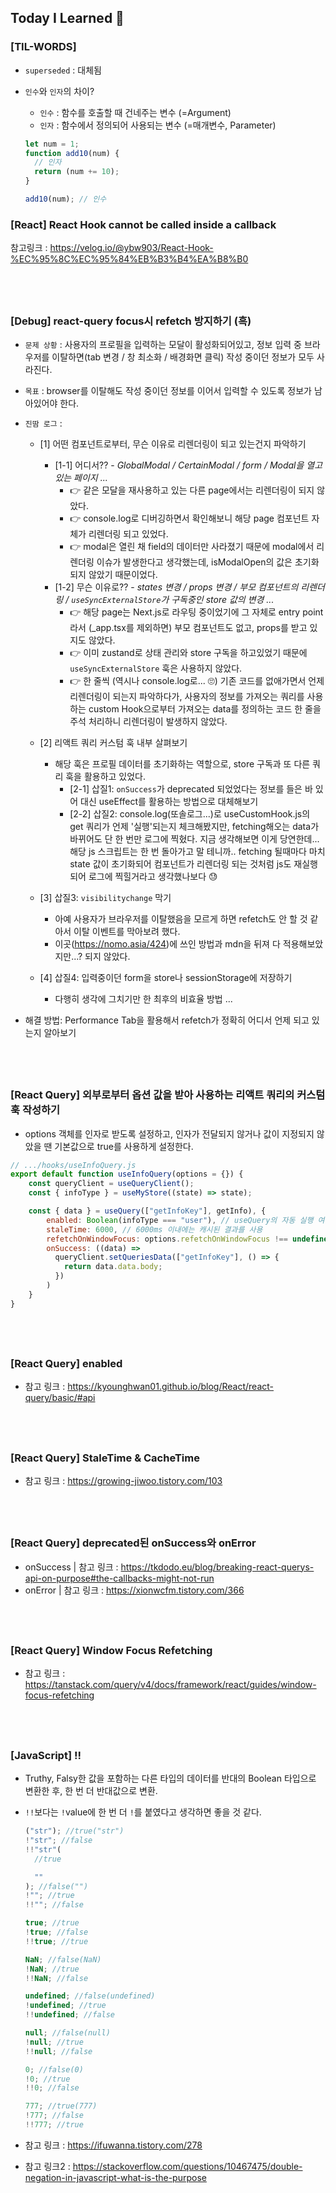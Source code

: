 ## Today I Learned 🥹

### [TIL-WORDS]

- `superseded` : 대체됨
- `인수`와 `인자`의 차이?

  - `인수` : 함수를 호출할 때 건네주는 변수 (=Argument)
  - `인자` : 함수에서 정의되어 사용되는 변수 (=매개변수, Parameter)

  ```javascript
  let num = 1;
  function add10(num) {
    // 인자
    return (num += 10);
  }

  add10(num); // 인수
  ```

### [React] React Hook cannot be called inside a callback

참고링크 : https://velog.io/@ybw903/React-Hook-%EC%95%8C%EC%95%84%EB%B3%B4%EA%B8%B0

## <br />

### [Debug] react-query focus시 refetch 방지하기 (흑)

- `문제 상황` : 사용자의 프로필을 입력하는 모달이 활성화되어있고, 정보 입력 중 브라우저를 이탈하면(tab 변경 / 창 최소화 / 배경화면 클릭) 작성 중이던 정보가 모두 사라진다.
- `목표` : browser를 이탈해도 작성 중이던 정보를 이어서 입력할 수 있도록 정보가 남아있어야 한다.
- `진땀 로그` :

  - [1] 어떤 컴포넌트로부터, 무슨 이유로 리렌더링이 되고 있는건지 파악하기

    - [1-1] 어디서?? - <i> GlobalModal / CertainModal / form / Modal을 열고 있는 페이지 ... </i>
      - 👉 같은 모달을 재사용하고 있는 다른 page에서는 리렌더링이 되지 않았다.
      - 👉 console.log로 디버깅하면서 확인해보니 해당 page 컴포넌트 자체가 리렌더링 되고 있었다.
      - 👉 modal은 열린 채 field의 데이터만 사라졌기 때문에 modal에서 리렌더링 이슈가 발생한다고 생각했는데, isModalOpen의 값은 초기화되지 않았기 때문이었다.
    - [1-2] 무슨 이유로?? - <i> states 변경 / props 변경 / 부모 컴포넌트의 리렌더링 / `useSyncExternalStore`가 구독중인 store 값의 변경 ... </i>
      - 👉 해당 page는 Next.js로 라우팅 중이었기에 그 자체로 entry point라서 (\_app.tsx를 제외하면) 부모 컴포넌트도 없고, props를 받고 있지도 않았다.
      - 👉 이미 zustand로 상태 관리와 store 구독을 하고있었기 때문에 `useSyncExternalStore` 훅은 사용하지 않았다.
      - 👉 한 줄씩 (역시나 console.log로... 🙄) 기존 코드를 없애가면서 언제 리렌더링이 되는지 파악하다가, 사용자의 정보를 가져오는 쿼리를 사용하는 custom Hook으로부터 가져오는 data를 정의하는 코드 한 줄을 주석 처리하니 리렌더링이 발생하지 않았다.

  - [2] 리액트 쿼리 커스텀 훅 내부 살펴보기
    - 해당 훅은 프로필 데이터를 초기화하는 역할으로, store 구독과 또 다른 쿼리 훅을 활용하고 있었다.
      - [2-1] 삽질1: `onSuccess`가 deprecated 되었었다는 정보를 들은 바 있어 대신 useEffect를 활용하는 방법으로 대체해보기
      - [2-2] 삽질2: console.log(또솔로그...)로 useCustomHook.js의 get 쿼리가 언제 '실행'되는지 체크해봤지만, fetching해오는 data가 바뀌어도 단 한 번만 로그에 찍혔다. 지금 생각해보면 이게 당연한데... 해당 js 스크립트는 한 번 돌아가고 말 테니까.. fetching 될때마다 마치 state 값이 초기화되어 컴포넌트가 리렌더링 되는 것처럼 js도 재실행되어 로그에 찍힐거라고 생각했나보다 😓
  - [3] 삽질3: `visibilitychange` 막기
    - 아예 사용자가 브라우저를 이탈했음을 모르게 하면 refetch도 안 할 것 같아서 이탈 이벤트를 막아보려 했다.
    - 이곳(https://nomo.asia/424)에 쓰인 방법과 mdn을 뒤져 다 적용해보았지만...? 되지 않았다.
  - [4] 삽질4: 입력중이던 form을 store나 sessionStorage에 저장하기
    - 다행히 생각에 그치기만 한 최후의 비효율 방법 ...

- 해결 방법: Performance Tab을 활용해서 refetch가 정확히 어디서 언제 되고 있는지 알아보기

## <br />

### [React Query] 외부로부터 옵션 값을 받아 사용하는 리액트 쿼리의 커스텀 훅 작성하기

- options 객체를 인자로 받도록 설정하고, 인자가 전달되지 않거나 값이 지정되지 않았을 땐 기본값으로 true를 사용하게 설정한다.

```javascript
// .../hooks/useInfoQuery.js
export default function useInfoQuery(options = {}) {
    const queryClient = useQueryClient();
    const { infoType } = useMyStore((state) => state);

    const { data } = useQuery(["getInfoKey"], getInfo), {
        enabled: Boolean(infoType === "user"), // useQuery의 자동 실행 여부 결정
        staleTime: 6000, // 6000ms 이내에는 캐시된 결과를 사용
        refetchOnWindowFocus: options.refetchOnWindowFocus !== undefined ? options.refetchOnWindowFocus : true, // background에 있을시 fresh data를 자동으로 요청
        onSuccess: ((data) =>
          queryClient.setQueriesData(["getInfoKey"], () => {
            return data.data.body;
          })
        )
    }
}

```

## <br />

### [React Query] enabled

- 참고 링크 : https://kyounghwan01.github.io/blog/React/react-query/basic/#api

## <br />

### [React Query] StaleTime & CacheTime

- 참고 링크 : https://growing-jiwoo.tistory.com/103

## <br />

### [React Query] deprecated된 onSuccess와 onError

- onSuccess | 참고 링크 : https://tkdodo.eu/blog/breaking-react-querys-api-on-purpose#the-callbacks-might-not-run
- onError | 참고 링크 : https://xionwcfm.tistory.com/366

## <br />

### [React Query] Window Focus Refetching

- 참고 링크 : https://tanstack.com/query/v4/docs/framework/react/guides/window-focus-refetching

## <br />

### [JavaScript] !!

- Truthy, Falsy한 값을 포함하는 다른 타입의 데이터를 반대의 Boolean 타입으로 변환한 후, 한 번 더 반대값으로 변환.
- `!!`보다는 `!`value에 한 번 더 `!`를 붙였다고 생각하면 좋을 것 같다.

  ```javascript
  ("str"); //true("str")
  !"str"; //false
  !!"str"(
    //true

    ""
  ); //false("")
  !""; //true
  !!""; //false

  true; //true
  !true; //false
  !!true; //true

  NaN; //false(NaN)
  !NaN; //true
  !!NaN; //false

  undefined; //false(undefined)
  !undefined; //true
  !!undefined; //false

  null; //false(null)
  !null; //true
  !!null; //false

  0; //false(0)
  !0; //true
  !!0; //false

  777; //true(777)
  !777; //false
  !!777; //true
  ```

- 참고 링크 : https://ifuwanna.tistory.com/278
- 참고 링크2 : https://stackoverflow.com/questions/10467475/double-negation-in-javascript-what-is-the-purpose
